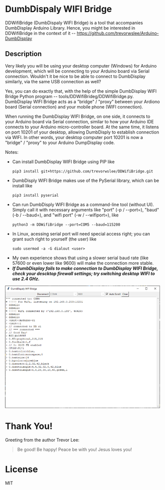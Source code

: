 
# DumbDispaly WIFI Bridge

 DDWifiBridge (DumbDispaly WIFI Bridge) is a tool that accompanies DumbDisplay Arduino Library. Hence, you might be interested in DDWifiBridge in the context of it -- https://github.com/trevorwslee/Arduino-DumbDisplay

## Description

Very likely you will be using your desktop computer (Windows) for Arduino development, which will be connecting to your Arduino board via Serial connection. Wouldn't it be nice to be able to connect to DumbDisplay similarly, via the same USB connection as well?

Yes, you can do exactly that, with the help of the simple DumbDisplay WIFI Bridge Python program -- tools/DDWifiBrideg/DDWifiBridge.py. DumbDisplay WIFI Bridge acts as a "bridge" / "proxy" between your Ardiono board (Serial connection) and your mobile phone (WIFI connection). 

When running the DumbDisplay WIFI Bridge, on one side, it connects to your Arduino board via Serial connection, similar to how your Arduino IDE connects to your Arduino micro-controller board. At the same time, it listens on port 10201 of your desktop, allowing DumbDisply to establish connection via WIFI. In other words, your desktop computer port 10201 is now a "bridge" / "proxy" to your Arduino DumpDisplay code. 

Notes:
* Can install DumbDisplay WIFI Bridge using PIP like
  ```
  pip3 install git+https://github.com/trevorwslee/DDWifiBridge.git
  ```
* DumbDisply WIFI Bridge makes use of the PySerial library, which can be install like
  ```
  pip3 install pyserial
  ```
* Can run DumbDisply WIFI Bridge as a command-line tool (without UI). Simply call it with necessary arguments like "port" (-p <port> / --port=<port>), "baud" (-b <baud> / --baud=<baud>), and "wifi port" (-w <wifi-port> / --wifiport=<wifi-port>), like
  ```
  python3 -m DDWifiBridge --port=COM5 --baud=115200
  ```
* In Linux, acessing serial port will need special access right; you can grant such right to yourself (the user) like
  ```
  sudo usermod -a -G dialout <user>
  ```  
* My own experience shows that using a slower serial baud rate (like 57600 or even lower like 9600) will make the connection more stable.
* ***If DumbDisplay fails to make connection to DumbDisplay WIFI Bridge, check your descktop firewall settings; try switching desktop WIFI to use 2.4 GHz.***  


![](https://raw.githubusercontent.com/trevorwslee/Arduino-DumbDisplay/master/screenshots/ddwifibridge.png)



# Thank You!

Greeting from the author Trevor Lee:

> Be good! Be happy!
> Peace be with you!
> Jesus loves you!


# License

MIT







